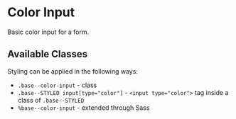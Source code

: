 # Color Input

Basic color input for a form.

## Available Classes

Styling can be applied in the following ways:

* `.base--color-input` - class
* `.base--STYLED input[type="color"]` - `<input type="color">` tag inside a class of `.base--STYLED`
* `%base--color-input` - extended through Sass
